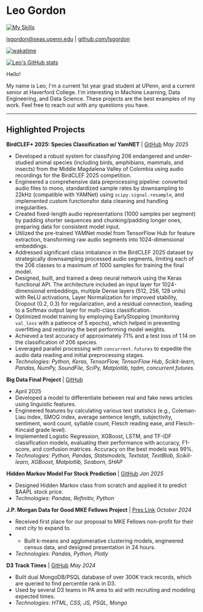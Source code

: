 # Leo Gordon
[![My Skills](https://skillicons.dev/icons?i=js,html,css,py,pytorch,postgres,sublime,scala,cpp)](https://skillicons.dev)

[lsgordon@seas.upenn.edu](mailto:lsgordon@seas.upenn.edu) | [github.com/lsgordon](https://github.com/lsgordon)

[![wakatime](https://wakatime.com/badge/user/8b342d6c-b796-4efc-8319-ecf5ff600457.svg)](https://wakatime.com/@8b342d6c-b796-4efc-8319-ecf5ff600457)

[![Leo's GitHub stats](https://github-readme-stats.vercel.app/api?username=lsgordon)](https://github.com/lsgordon/github-readme-stats)

Hello!

My name is Leo, I'm a current 1st year grad student at UPenn, and a current senior at Haverford College. I'm interesting in Machine Learning, Data Engineering, and Data Science. These projects are the best examples of my work. Feel free to reach out with any questions you have.

---

## Highlighted Projects




**BirdCLEF+ 2025: Species Classification w/ YamNET** | [GitHub](https://github.com/lsgordon/ANN-Final-Project)
*May 2025*
* Developed a robust system for classifying 206 endangered and under-studied animal species (including birds, amphibians, mammals, and insects) from the Middle Magdalena Valley of Colombia using audio recordings for the BirdCLEF 2025 competition.
* Engineered a comprehensive data preprocessing pipeline: converted audio files to mono, standardized sample rates by downsampling to 22kHz (compatible with YAMNet) using `scipy.signal.resample`, and implemented custom functionsfor data cleaning and handling irregularities.
* Created fixed-length audio representations (1000 samples per segment) by padding shorter sequences and chunking/padding longer ones, preparing data for consistent model input.
* Utilized the pre-trained YAMNet model from TensorFlow Hub for feature extraction, transforming raw audio segments into 1024-dimensional embeddings.
* Addressed significant class imbalance in the BirdCLEF 2025 dataset by strategically downsampling processed audio segments, limiting each of the 206 classes to a maximum of 1000 samples for training the final model.
* Designed, built, and trained a deep neural network using the Keras functional API. The architecture included an input layer for 1024-dimensional embeddings, multiple Dense layers (512, 256, 128 units) with ReLU activations, Layer Normalization for improved stability, Dropout (0.2, 0.3) for regularization, and a residual connection, leading to a Softmax output layer for multi-class classification.
* Optimized model training by employing EarlyStopping (monitoring `val_loss` with a patience of 5 epochs), which helped in preventing overfitting and restoring the best performing model weights.
* Achieved a test accuracy of approximately 71% and a test loss of 1.14 on the classification of 206 species.
* Leveraged parallel processing with `concurrent.futures` to expedite the audio data reading and initial preprocessing stages.
* *Technologies: Python, Keras, TensorFlow, TensorFlow Hub, Scikit-learn, Pandas, NumPy, SoundFile, SciPy, Matplotlib, tqdm, concurrent.futures.*

**Big Data Final Project** | [GitHub](https://github.com/lsgordon/big-data-final-project)
* April 2025
* Developed a model to differentiate between real and fake news articles using linguistic features.
* Engineered features by calculating various text statistics (e.g., Coleman-Liau index, SMOG index, average sentence length, subjectivity, sentiment, word count, syllable count, Flesch reading ease, and Flesch-Kincaid grade level).
* Implemented Logistic Regression, XGBoost, LSTM, and TF-IDF classification models, evaluating their performance with accuracy, F1-score, and confusion matrices. Accuracy on the best models was 99%.
* *Technologies: Python, Pandas, Statsmodels, Textstat, TextBlob, Scikit-learn, XGBoost, Matplotlib, Seaborn, SHAP*

**Hidden Markov Model For Stock Prediction** | [GitHub](https://github.com/lsgordon/HMM-For-Stock-Prediction)
*Jan 2025*
* Designed Hidden Markov class from scratch and applied it to predict \$AAPL stock price.
* *Technologies: Pandas, Refinitiv, Python*

**J.P. Morgan Data for Good MKE Fellows Project** | [Pres Link](https://www.canva.com/design/DAGSr93W7hU/zZx3u7nRwaTn4fZh08GQDQ/edit?ui=eyJEIjp7IlAiOnsiQiI6ZmFsc2V9fX0)
*October 2024* 
* Received first place for our proposal to MKE Fellows non-profit for their next city to expand to.
* * Built k-means and agglomerative clustering models, engineered census data, and designed presentation in 24 hours. 
* *Technologies: Pandas, Python, Plotly* 

**D3 Track Times** | [GitHub](https://github.com/lsgordon/D3TrackTimes)
*May 2024*
* Built dual MongoDB/PSQL database of over 300K track records, which are queried to find percentile rank in D3. 
* Used by several D3 teams in PA area to aid with recruiting and modeling expected times. 
* *Technologies: HTML, CSS, JS, PSQL, Mongo* 
